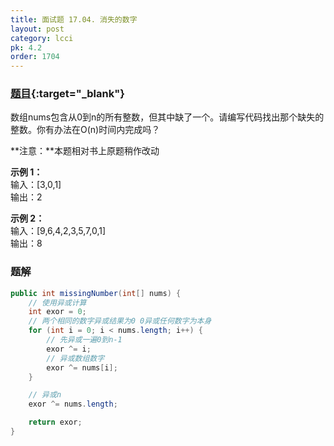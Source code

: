 ```yaml
---
title: 面试题 17.04. 消失的数字
layout: post
category: lcci
pk: 4.2
order: 1704
---
```


### [题目](https://leetcode-cn.com/missing-number-lcci/){:target="_blank"}

数组nums包含从0到n的所有整数，但其中缺了一个。请编写代码找出那个缺失的整数。你有办法在O(n)时间内完成吗？

**注意：**本题相对书上原题稍作改动

**示例 1：**  
输入：[3,0,1]  
输出：2

**示例 2：**  
输入：[9,6,4,2,3,5,7,0,1]  
输出：8

### 题解

```java
public int missingNumber(int[] nums) {
    // 使用异或计算
    int exor = 0;
    // 两个相同的数字异或结果为0 0异或任何数字为本身
    for (int i = 0; i < nums.length; i++) {
        // 先异或一遍0到n-1
        exor ^= i;
        // 异或数组数字
        exor ^= nums[i];
    }

    // 异或n
    exor ^= nums.length;

    return exor;
}
```